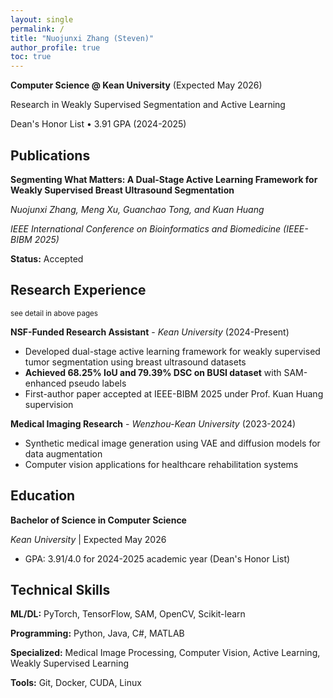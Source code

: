 ```yaml
---
layout: single
permalink: /
title: "Nuojunxi Zhang (Steven)"
author_profile: true
toc: true
---
```


**Computer Science @ Kean University** (Expected May 2026)

Research in Weakly Supervised Segmentation and Active Learning

Dean's Honor List • 3.91 GPA (2024-2025)

## Publications

**Segmenting What Matters: A Dual-Stage Active Learning Framework for Weakly Supervised Breast Ultrasound Segmentation**

*Nuojunxi Zhang, Meng Xu, Guanchao Tong, and Kuan Huang*

*IEEE International Conference on Bioinformatics and Biomedicine (IEEE-BIBM 2025)*

**Status:** Accepted

## Research Experience

<small>see detail in above pages</small>

**NSF-Funded Research Assistant** - *Kean University* (2024-Present)

- Developed dual-stage active learning framework for weakly supervised tumor segmentation using breast ultrasound datasets
- **Achieved 68.25% IoU and 79.39% DSC on BUSI dataset** with SAM-enhanced pseudo labels
- First-author paper accepted at IEEE-BIBM 2025 under Prof. Kuan Huang supervision

**Medical Imaging Research** - *Wenzhou-Kean University* (2023-2024)

- Synthetic medical image generation using VAE and diffusion models for data augmentation
- Computer vision applications for healthcare rehabilitation systems

## Education

**Bachelor of Science in Computer Science**

*Kean University* | Expected May 2026

- GPA: 3.91/4.0 for 2024-2025 academic year (Dean's Honor List)

## Technical Skills

**ML/DL:** PyTorch, TensorFlow, SAM, OpenCV, Scikit-learn

**Programming:** Python, Java, C#, MATLAB

**Specialized:** Medical Image Processing, Computer Vision, Active Learning, Weakly Supervised Learning

**Tools:** Git, Docker, CUDA, Linux

